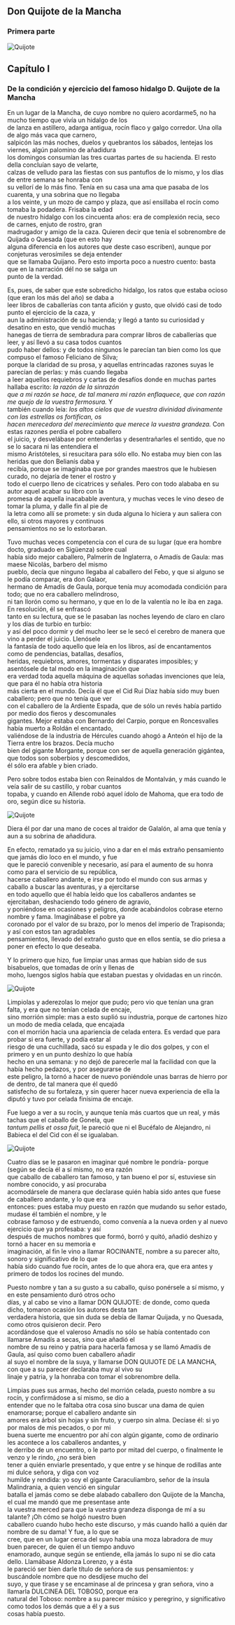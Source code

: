 ## **Don Quijote de la Mancha**

### Primera parte

![Quijote](http://www.cervantesvirtual.com/s3/BVMC_OBRAS/fef/cf8/b48/2b1/11d/fac/c70/021/85c/e60/64/mimes/imagenes/fefcf8b4-82b1-11df-acc7-002185ce6064_16.jpg)

## **Capítulo I**

### De la condición y ejercicio del famoso hidalgo D. Quijote de la Mancha

En un lugar de la Mancha, de cuyo nombre no quiero acordarme5, no ha mucho tiempo que vivía un hidalgo de los  
de lanza en astillero, adarga antigua, rocín flaco y galgo corredor. Una olla de algo más vaca que carnero,  
salpicón las más noches, duelos y quebrantos los sábados, lentejas los viernes, algún palomino de añadidura  
los domingos consumían las tres cuartas partes de su hacienda. El resto della concluían sayo de velarte,  
calzas de velludo para las fiestas con sus pantuflos de lo mismo, y los días de entre semana se honraba con  
su vellorí de lo más fino. Tenía en su casa una ama que pasaba de los cuarenta, y una sobrina que no llegaba  
a los veinte, y un mozo de campo y plaza, que así ensillaba el rocín como tomaba la podadera. Frisaba la edad  
de nuestro hidalgo con los cincuenta años: era de complexión recia, seco de carnes, enjuto de rostro, gran  
madrugador y amigo de la caza. Quieren decir que tenía el sobrenombre de Quijada o Quesada (que en esto hay  
alguna diferencia en los autores que deste caso escriben), aunque por conjeturas verosímiles se deja entender  
que se llamaba Quijano. Pero esto importa poco a nuestro cuento: basta que en la narración dél no se salga un  
punto de la verdad.

Es, pues, de saber que este sobredicho hidalgo, los ratos que estaba ocioso (que eran los más del año) se daba a  
leer libros de caballerías con tanta afición y gusto, que olvidó casi de todo punto el ejercicio de la caza, y  
aun la administración de su hacienda; y llegó a tanto su curiosidad y desatino en esto, que vendió muchas  
hanegas de tierra de sembradura para comprar libros de caballerías que leer, y así llevó a su casa todos cuantos  
pudo haber dellos: y de todos ningunos le parecían tan bien como los que compuso el famoso Feliciano de Silva;  
porque la claridad de su prosa, y aquellas entrincadas razones suyas le parecían de perlas: y más cuando llegaba  
a leer aquellos requiebros y cartas de desafíos donde en muchas partes hallaba escrito: _la razón de la sinrazón  
que a mi razón se hace, de tal manera mi razón enflaquece, que con razón me quejo de la vuestra fermosura._ Y  
también cuando leía: _los altos cielos que de vuestra divinidad divinamente con las estrellas os fortifican, os  
hacen merecedora del merecimiento que merece la vuestra grandeza._ Con estas razones perdía el pobre caballero  
el juicio, y desvelábase por entenderlas y desentrañarles el sentido, que no se lo sacara ni las entendiera el  
mismo Aristóteles, si resucitara para sólo ello. No estaba muy bien con las heridas que don Belianís daba y  
recibía, porque se imaginaba que por grandes maestros que le hubiesen curado, no dejaría de tener el rostro y  
todo el cuerpo lleno de cicatrices y señales. Pero con todo alababa en su autor aquel acabar su libro con la  
promesa de aquella inacabable aventura, y muchas veces le vino deseo de tomar la pluma, y dalle fin al pie de  
la letra como allí se promete: y sin duda alguna lo hiciera y aun saliera con ello, si otros mayores y continuos  
pensamientos no se lo estorbaran.

Tuvo muchas veces competencia con el cura de su lugar (que era hombre docto, graduado en Sigüenza) sobre cual  
había sido mejor caballero, Palmerín de Inglaterra, o Amadís de Gaula: mas maese Nicolás, barbero del mismo  
pueblo, decía que ninguno llegaba al caballero del Febo, y que si alguno se le podía comparar, era don Galaor,  
hermano de Amadís de Gaula, porque tenía muy acomodada condición para todo; que no era caballero melindroso,  
ni tan llorón como su hermano, y que en lo de la valentía no le iba en zaga. En resolución, él se enfrascó  
tanto en su lectura, que se le pasaban las noches leyendo de claro en claro y los días de turbio en turbio:  
y así del poco dormir y del mucho leer se le secó el cerebro de manera que vino a perder el juicio. Llenósele  
la fantasía de todo aquello que leía en los libros, así de encantamentos como de pendencias, batallas, desafíos,  
heridas, requiebros, amores, tormentas y disparates imposibles; y asentósele de tal modo en la imaginación que  
era verdad toda aquella máquina de aquellas soñadas invenciones que leía, que para él no había otra historia  
más cierta en el mundo. Decía él que el Cid Rui Díaz había sido muy buen caballero; pero que no tenía que ver  
con el caballero de la Ardiente Espada, que de sólo un revés había partido por medio dos fieros y descomunales  
gigantes. Mejor estaba con Bernardo del Carpio, porque en Roncesvalles había muerto a Roldán el encantado,  
valiéndose de la industria de Hércules cuando ahogó a Anteón el hijo de la Tierra entre los brazos. Decía mucho  
bien del gigante Morgante, porque con ser de aquella generación gigántea, que todos son soberbios y descomedidos,  
él sólo era afable y bien criado.

Pero sobre todos estaba bien con Reinaldos de Montalván, y más cuando le veía salir de su castillo, y robar cuantos  
topaba, y cuando en Allende robó aquel ídolo de Mahoma, que era todo de oro, según dice su historia.

![Quijote](http://www.cervantesvirtual.com/s3/BVMC_OBRAS/fef/cf8/b48/2b1/11d/fac/c70/021/85c/e60/64/mimes/imagenes/fefcf8b4-82b1-11df-acc7-002185ce6064_18.jpg)

Diera él por dar una mano de coces al traidor de Galalón, al ama que tenía y aun a su sobrina de añadidura.

En efecto, rematado ya su juicio, vino a dar en el más extraño pensamiento que jamás dio loco en el mundo, y fue  
que le pareció convenible y necesario, así para el aumento de su honra como para el servicio de su república,  
hacerse caballero andante, e irse por todo el mundo con sus armas y caballo a buscar las aventuras, y a ejercitarse  
en todo aquello que él había leído que los caballeros andantes se ejercitaban, deshaciendo todo género de agravio,  
y poniéndose en ocasiones y peligros, donde acabándolos cobrase eterno nombre y fama. Imaginábase el pobre ya  
coronado por el valor de su brazo, por lo menos del imperio de Trapisonda; y así con estos tan agradables  
pensamientos, llevado del extraño gusto que en ellos sentía, se dio priesa a poner en efecto lo que deseaba.

Y lo primero que hizo, fue limpiar unas armas que habían sido de sus bisabuelos, que tomadas de orín y llenas de  
moho, luengos siglos había que estaban puestas y olvidadas en un rincón.

![Quijote](http://www.cervantesvirtual.com/s3/BVMC_OBRAS/fef/cf8/b48/2b1/11d/fac/c70/021/85c/e60/64/mimes/imagenes/fefcf8b4-82b1-11df-acc7-002185ce6064_21.jpg)

Limpiolas y aderezolas lo mejor que pudo; pero vio que tenían una gran falta, y era que no tenían celada de encaje,  
sino morrión simple: mas a esto suplió su industria, porque de cartones hizo un modo de media celada, que encajada  
con el morrión hacia una apariencia de celada entera. Es verdad que para probar si era fuerte, y podía estar al  
riesgo de una cuchillada, sacó su espada y le dio dos golpes, y con el primero y en un punto deshizo lo que había  
hecho en una semana: y no dejó de parecerle mal la facilidad con que la había hecho pedazos, y por asegurarse de  
este peligro, la tornó a hacer de nuevo poniéndole unas barras de hierro por de dentro, de tal manera que él quedó  
satisfecho de su fortaleza, y sin querer hacer nueva experiencia de ella la diputó y tuvo por celada finísima de encaje.

Fue luego a ver a su rocín, y aunque tenía más cuartos que un real, y más tachas que el caballo de Gonela, que  
_tantum pellis et ossa fuit_, le pareció que ni el Bucéfalo de Alejandro, ni Babieca el del Cid con él se igualaban.

![Quijote](http://www.cervantesvirtual.com/s3/BVMC_OBRAS/fef/cf8/b48/2b1/11d/fac/c70/021/85c/e60/64/mimes/imagenes/fefcf8b4-82b1-11df-acc7-002185ce6064_23.jpg)

Cuatro días se le pasaron en imaginar qué nombre le pondría- porque (según se decía él a sí mismo, no era razón  
que caballo de caballero tan famoso, y tan bueno el por sí, estuviese sin nombre conocido, y así procuraba  
acomodársele de manera que declarase quién había sido antes que fuese de caballero andante, y lo que era  
entonces: pues estaba muy puesto en razón que mudando su señor estado, mudase él también el nombre, y le  
cobrase famoso y de estruendo, como convenía a la nueva orden y al nuevo ejercicio que ya profesaba: y así  
después de muchos nombres que formó, borró y quitó, añadió deshizo y tornó a hacer en su memoria e  
imaginación, al fin le vino a llamar ROCINANTE, nombre a su parecer alto, sonoro y significativo de lo que  
había sido cuando fue rocín, antes de lo que ahora era, que era antes y primero de todos los rocines del mundo.

Puesto nombre y tan a su gusto a su caballo, quiso ponérsele a sí mismo, y en este pensamiento duró otros ocho  
días, y al cabo se vino a llamar DON QUIJOTE: de donde, como queda dicho, tomaron ocasión los autores desta tan  
verdadera historia, que sin duda se debía de llamar Quijada, y no Quesada, como otros quisieron decir. Pero  
acordándose que el valeroso Amadís no sólo se había contentado con llamarse Amadís a secas, sino que añadió el  
nombre de su reino y patria para hacerla famosa y se llamó Amadís de Gaula, así quiso como buen caballero añadir  
al suyo el nombre de la suya, y llamarse DON QUIJOTE DE LA MANCHA, con que a su parecer declaraba muy al vivo su  
linaje y patria, y la honraba con tomar el sobrenombre della.

Limpias pues sus armas, hecho del morrión celada, puesto nombre a su rocín, y confirmádose a sí mismo, se dio a  
entender que no le faltaba otra cosa sino buscar una dama de quien enamorarse; porque el caballero andante sin  
amores era árbol sin hojas y sin fruto, y cuerpo sin alma. Decíase él: si yo por malos de mis pecados, o por mi  
buena suerte me encuentro por ahí con algún gigante, como de ordinario les acontece a los caballeros andantes, y  
le derribo de un encuentro, o le parto por mitad del cuerpo, o finalmente le venzo y le rindo, ¿no será bien  
tener a quién enviarle presentado, y que entre y se hinque de rodillas ante mi dulce señora, y diga con voz  
humilde y rendida: yo soy el gigante Caraculiambro, señor de la ínsula Malindrania, a quien venció en singular  
batalla el jamás como se debe alabado caballero don Quijote de la Mancha, el cual me mandó que me presentase ante  
la vuestra merced para que la vuestra grandeza disponga de mí a su talante? ¡Oh cómo se holgó nuestro buen  
caballero cuando hubo hecho este discurso, y más cuando halló a quién dar nombre de su dama! Y fue, a lo que se  
cree, que en un lugar cerca del suyo había una moza labradora de muy buen parecer, de quien él un tiempo anduvo  
enamorado, aunque según se entiende, ella jamás lo supo ni se dio cata dello. Llamábase Aldonza Lorenzo, y a ésta  
le pareció ser bien darle título de señora de sus pensamientos: y buscándole nombre que no desdijese mucho del  
suyo, y que tirase y se encaminase al de princesa y gran señora, vino a llamarla DULCINEA DEL TOBOSO, porque era  
natural del Toboso: nombre a su parecer músico y peregrino, y significativo como todos los demás que a él y a sus  
cosas había puesto.
